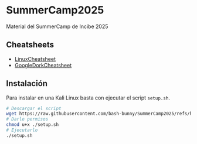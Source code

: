 # SummerCamp2025

Material del SummerCamp de Incibe 2025

## Cheatsheets

- [LinuxCheatsheet](Cheatsheets/LinuxCheatsheet.md)
- [GoogleDorkCheatsheet](Cheatsheets/GoogleDorkCheatsheet.md)

## Instalación

Para instalar en una Kali Linux basta con ejecutar el script `setup.sh`.

```bash
# Descargar el script
wget https://raw.githubusercontent.com/bash-bunny/SummerCamp2025/refs/heads/main/setup.sh
# Darle permisos
chmod u+x ./setup.sh
# Ejecutarlo
./setup.sh
```